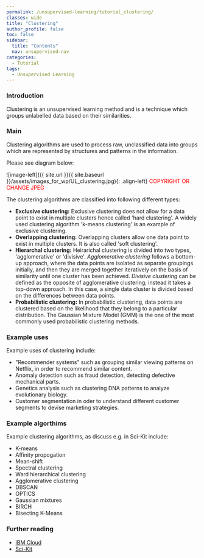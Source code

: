 ```yaml
---
permalink: /unsupervised-learning/tutorial_clustering/
classes: wide
title: "Clustering"
author_profile: false
toc: false
sidebar:
  title: "Contents"
  nav: unsupervised-nav
categories:
  - Tutorial
tags:
  - Unsupervised Learning
---
```


<h3>Introduction</h3>
Clustering is an unsupervised learning method and is a technique which groups unlabelled data based on their similarities. 

<h3>Main</h3>
Clustering algorithms are used to process raw, unclassified data into groups which are represented by structures and patterns in the information. 

Please see diagram below:

![image-left]({{ site.url }}{{ site.baseurl }}/assets/images_for_wp/UL_clustering.jpg){: .align-left}
<span style="color:red">COPYRIGHT OR CHANGE JPEG</span>

The clustering algorithms are classified into following different types:

- <b>Exclusive clustering:</b> Exclusive clustering does not allow for a data point to exist in multiple clusters hence called 'hard clustering'. A widely used clustering algorithm 'k-means clustering' is an example of exclusive clustering. 
- <b>Overlapping clustering:</b> Overlapping clusters allow one data point to exist in multiple clusters. It is also called 'soft clustering'.
- <b>Hierarchal clustering:</b> Heirarichal clustering is divided into two types, 'agglomerative' or 'divisive'. <i>Agglomerative clustering</i> follows a bottom-up approach, where the data points are isolated as separate groupings initially, and then they are merged together iteratively on the basis of similarity until one cluster has been achieved. <i>Divisive clustering</i> can be defined as the opposite of agglomerative clustering; instead it takes a top-down approach. In this case, a single data cluster is divided based on the differences between data points. 
-	<b>Probabilistic clustering:</b> In probabilistic clustering, data points are clustered based on the likelihood that they belong to a particular distribution. The Gaussian Mixture Model (GMM) is the one of the most commonly used probabilistic clustering methods.

<h3>Example uses</h3>
Example uses of clustering include:

-	"Recommender systems" such as grouping similar viewing patterns on Netflix, in order to recommend similar content.
-	Anomaly detection such as fraud detection, detecting defective mechanical parts.
-	Genetics analysis such as clustering DNA patterns to analyze evolutionary biology.
-	Customer segmentation in oder to understand different customer segments to devise marketing strategies.

<h3>Example algorthims</h3>
Example clustering algorithms, as discuss e.g. in Sci-Kit include:

- K-means
- Affinity propogation
- Mean-shift
- Spectral clustering
- Ward hierarchical clustering
- Agglomerative clustering
- DBSCAN
- OPTICS
- Gaussian mixtures
- BIRCH
- Bisecting K-Means

<h3>Further reading</h3>

- [IBM Cloud](https://www.ibm.com/cloud/learn/unsupervised-learning)
- [Sci-Kit](https://scikit-learn.org/stable/modules/clustering.html)
